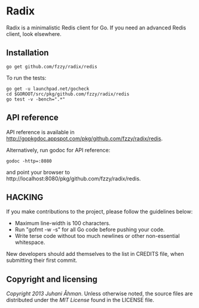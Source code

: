 Radix
=====

Radix is a minimalistic Redis client for Go.
If you need an advanced Redis client, look elsewhere.


## Installation

    go get github.com/fzzy/radix/redis

To run the tests:

    go get -u launchpad.net/gocheck
    cd $GOROOT/src/pkg/github.com/fzzy/radix/redis
    go test -v -bench=".*"


## API reference

API reference is available in http://gopkgdoc.appspot.com/pkg/github.com/fzzy/radix/redis.

Alternatively, run godoc for API reference:

	godoc -http=:8080

and point your browser to http://localhost:8080/pkg/github.com/fzzy/radix/redis.


## HACKING

If you make contributions to the project, please follow the guidelines below:

*  Maximum line-width is 100 characters.
*  Run "gofmt -w -s" for all Go code before pushing your code. 
*  Write terse code without too much newlines or other non-essential whitespace.

New developers should add themselves to the list in CREDITS file,
when submitting their first commit.


## Copyright and licensing

*Copyright 2013 Juhani Åhman*.
Unless otherwise noted, the source files are distributed under the
*MIT License* found in the LICENSE file.
